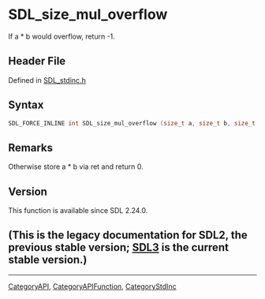 # SDL_size_mul_overflow

If a * b would overflow, return -1.

## Header File

Defined in [SDL_stdinc.h](https://github.com/libsdl-org/SDL/blob/SDL2/include/SDL_stdinc.h)

## Syntax

```c
SDL_FORCE_INLINE int SDL_size_mul_overflow (size_t a, size_t b, size_t *ret);
```

## Remarks

Otherwise store a * b via ret and return 0.

## Version

This function is available since SDL 2.24.0.

## (This is the legacy documentation for SDL2, the previous stable version; [SDL3](https://wiki.libsdl.org/SDL3/) is the current stable version.)



----
[CategoryAPI](CategoryAPI), [CategoryAPIFunction](CategoryAPIFunction), [CategoryStdInc](CategoryStdInc)

